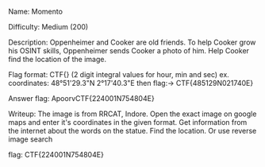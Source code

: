 Name: Momento

Difficulty: Medium (200)

Description: Oppenheimer and Cooker are old friends. To help Cooker grow his OSINT skills, Oppenheimer sends Cooker a photo of him. Help Cooker find the location of the image.

Flag format: CTF{<coordinates>} (2 digit integral values for hour, min and sec)          ex.  coordinates: 48°51'29.3"N 2°17'40.3"E  then flag:-> CTF{485129N021740E}

Answer flag: ApoorvCTF{224001N754804E}

Writeup: The image is from RRCAT, Indore. Open the exact image on google maps and enter it's coordinates in the given format. Get information from the internet about the words on the statue. Find the location. Or use reverse image search

flag: CTF{224001N754804E}